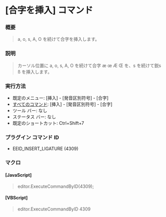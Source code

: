 # \[合字を挿入\] コマンド

### 概要

> a, o, s, A, O を続けて合字を挿入します。

### 説明

> カーソル位置に a, o, s, A, O を続けて合字 æ œ Æ Œ を、s を続けて鋭s ß を挿入します。

### 実行方法

- 既定のメニュー: \[挿入\] \- \[発音区別符号\] \- \[合字\]
- [すべてのコマンド](../../glossary/allcommands): \[挿入\] \- \[発音区別符号\] \- \[合字\]
- ツール バー: なし
- ステータス バー: なし
- 既定のショートカット: Ctrl+Shift+7

### プラグイン コマンド ID

- EEID\_INSERT\_LIGATURE (4309)

### マクロ

#### \[JavaScript\]

> editor.ExecuteCommandByID(4309);

#### \[VBScript\]

> editor.ExecuteCommandByID 4309
